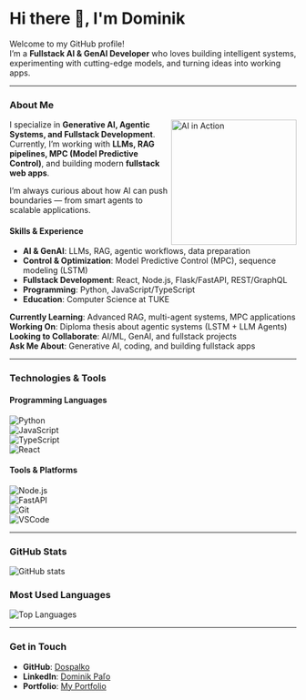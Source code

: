# Hi there 👋, I'm Dominik  

Welcome to my GitHub profile!  
I’m a **Fullstack AI & GenAI Developer** who loves building intelligent systems, experimenting with cutting-edge models, and turning ideas into working apps.  

---

### About Me  

<img align="right" src="https://media.giphy.com/media/xT9IgzoKnwFNmISR8I/giphy.gif" width="220" alt="AI in Action"/>  

I specialize in **Generative AI, Agentic Systems, and Fullstack Development**.  
Currently, I’m working with **LLMs, RAG pipelines, MPC (Model Predictive Control)**, and building modern **fullstack web apps**.  

I’m always curious about how AI can push boundaries — from smart agents to scalable applications.  

#### Skills & Experience  
- **AI & GenAI**: LLMs, RAG, agentic workflows, data preparation  
- **Control & Optimization**: Model Predictive Control (MPC), sequence modeling (LSTM)  
- **Fullstack Development**: React, Node.js, Flask/FastAPI, REST/GraphQL  
- **Programming**: Python, JavaScript/TypeScript  
- **Education**: Computer Science at TUKE  

**Currently Learning**: Advanced RAG, multi-agent systems, MPC applications  
**Working On**: Diploma thesis about agentic systems (LSTM + LLM Agents)  
**Looking to Collaborate**: AI/ML, GenAI, and fullstack projects  
**Ask Me About**: Generative AI, coding, and building fullstack apps  

---

###  Technologies & Tools  

#### Programming Languages  
![Python](https://img.shields.io/badge/-Python-3776AB?style=flat-square&logo=python&logoColor=white)  
![JavaScript](https://img.shields.io/badge/-JavaScript-black?style=flat-square&logo=javascript)  
![TypeScript](https://img.shields.io/badge/-TypeScript-3178C6?style=flat-square&logo=typescript&logoColor=white)  
![React](https://img.shields.io/badge/-React-61DAFB?style=flat-square&logo=react&logoColor=white)  

#### Tools & Platforms  
![Node.js](https://img.shields.io/badge/-Node.js-339933?style=flat-square&logo=node.js&logoColor=white)  
![FastAPI](https://img.shields.io/badge/-FastAPI-009688?style=flat-square&logo=fastapi&logoColor=white)  
![Git](https://img.shields.io/badge/-Git-black?style=flat-square&logo=git)  
![VSCode](https://img.shields.io/badge/-VSCode-007ACC?style=flat-square&logo=visual-studio-code&logoColor=white)  

---

###  GitHub Stats  

![GitHub stats](https://github-readme-stats.vercel.app/api?username=Dospalko&show_icons=true&theme=radical)  

### Most Used Languages  

![Top Languages](https://github-readme-stats.vercel.app/api/top-langs/?username=Dospalko&layout=compact&theme=radical)  

---

### Get in Touch  

- **GitHub**: [Dospalko](https://github.com/Dospalko)  
- **LinkedIn**: [Dominik Paľo](https://linkedin.com/in/dominik-paľo-a61801205)  
- **Portfolio**: [My Portfolio](https://dospalko.vercel.app)  


